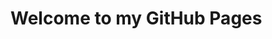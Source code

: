 <script>
document.body.parentElement.lang = "zh-cn";
//在head添加string
document.head.innerHTML += `
<title>wbw121124's blog</title>
<link rel="stylesheet" href="/vs2015.css">
<link rel="stylesheet" href="/katex/katex.min.css">
<style>
	@keyframes spin {
		0% {
			transform: rotate(0deg);
		opacity: 1;
		}
		100% {
			transform: rotate(360deg);
			opacity: 0.8;
		}
	}
	.loader-overlay {
		position: fixed;
		top: 0;
		left: 0;
		width: 100%;
		height: 100%;
		background: rgba(255, 255, 255, 0.8);
		display: flex;
		justify-content: center;
		align-items: center;
		z-index: 9999;
		transition: opacity 0.5s ease;
	}
	.loader {
		width: 10em;
		height: 10em;
		border-radius: 50%;
		background: conic-gradient(rgb(10, 182, 212) 0% 20%, rgba(0, 0, 0, 0) 20%);
		animation: spin 1s linear infinite;
		box-shadow: 0 0 20px rgba(0, 0, 0, 0.1);
	}
	a.navbar-brand {
		white-space: normal;
		text-align: center;
		word-break: break-all;
	}
	a {
		color: #0077cc;
	}
	.btn-primary {
		color: #fff;
		background-color: #1b6ec2;
		border-color: #1861ac;
	}
	.nav-pills .nav-link.active,
	.nav-pills .show>.nav-link {
		color: #fff;
		background-color: #1b6ec2;
		border-color: #1861ac;
	}
	.border-top {
		border-top: 1px solid #e5e5e5;
	}
	.border-bottom {
	border-bottom: 1px solid #e5e5e5;
	}
	.box-shadow {
		box-shadow: 0 .25rem .75rem rgba(0, 0, 0, .05);
	}
	button.accept-policy {
		font-size: 1rem;
		line-height: inherit;
	}
	.footer {
		position: absolute;
		bottom: 0;
		width: 100%;
		white-space: nowrap;
		line-height: 60px;
	}
	img {
		max-width: 100%;
	}
	/* for block of numbers */
	.hljs-ln-numbers {
		-webkit-touch-callout: none;
		-webkit-user-select: none;
		-khtml-user-select: none;
		-moz-user-select: none;
		-ms-user-select: none;
		user-select: none;
		text-align: center;
		color: #aaa;
		border-right: 1px solid #aaa;
		vertical-align: top;
		/*padding-right: 10px !important;*/
		padding-right: 0.5em !important;
		/* your custom style here */
		/*margin: auto;*/
	}
	/* for block of code */
	.hljs-ln-code {
		/*padding-left: 10px;*/
		padding-left: 0.5em !important;
	}
	.hljs-prt {
		background-color: #2b2b2b;
		border-radius: 1em;
		box-shadow: 0 10px 30px 0px rgb(0 0 0 / 40%);
	}
/*codecopy*/
	.codecopy-btn {
		z-index: 1;
		position: absolute;
		transition: all 0.5s;
		top: 10px;
		right: 10px;
		width: 90px;
		height: 2em;
		margin: 0;
		border-radius: 5px;
		background-color: rgba(221, 221, 221, .1);
		color: #999;
		text-align: center;
		font-weight: 700;
		font-size: 14px;
		border: 1px solid #2f2f2f00;
	}
	.codecopy-btn:hover {
		background-color: rgba(221, 221, 221, .2);
		/*top: 9px;*/
	}
	.hljs.language-html::before,
	.hljs.language-xml::before {
			content: "HTML/XML"
	}
	.hljs.language-javascript::before {
		content: "JavaScript"
	}
	.hljs.language-c::before {
		content: "C"
	}
	.hljs.language-cpp::before {
		content: "C++"
	}
	.hljs.language-java::before {
		content: "Java"
	}
	.hljs.language-asp::before {
		content: "ASP"
	}
	.hljs.language-actionscript::before {
		content: "ActionScript/Flash/Flex"
	}
	.hljs.language-bash::before {
		content: "Bash"
	}
	.hljs.language-css::before {
		content: "CSS"
	}
	.hljs.language-asp::before {
		content: "ASP"
	}
	.hljs.language-cs::before,
	.hljs.language-csharp::before {
		content: "C#"
	}
	.hljs.language-d::before {
		content: "D"
	}
	.hljs.language-golang::before,
	.hljs.language-go::before {
		content: "Go"
	}
	.hljs.language-json::before {
		content: "JSON"
	}
	.hljs.language-lua::before {
		content: "Lua"
	}
	.hljs.language-less::before {
		content: "LESS"
	}
	.hljs.language-md::before,
	.hljs.language-markdown::before,
	.hljs.language-mkdown::before,
	.hljs.language-mkd::before {
		content: "Markdown"
	}
	.hljs.language-mm::before,
	.hljs.language-objc::before,
	.hljs.language-obj-c::before,
	.hljs.language-objective-c::before {
		content: "Objective-C"
	}
	.hljs.language-php::before {
		content: "PHP"
	}

	.hljs.language-perl::before,
	.hljs.language-pl::before,
	.hljs.language-pm::before {
		content: "Perl"
	}

	.hljs.language-python::before,
	.hljs.language-py::before,
	.hljs.language-gyp::before,
	.hljs.language-ipython::before {
		content: "Python"
	}
	.hljs.language-r::before {
	content: "R"
	}
	.hljs.language-ruby::before,
	.hljs.language-rb::before,
	.hljs.language-gemspec::before,
	.hljs.language-podspec::before,
	.hljs.language-thor::before,
	.hljs.language-irb::before {
		content: "Ruby"
	}
	.hljs.language-sql::before {
		content: "SQL"
	}
	.hljs.language-sh::before,
	.hljs.language-shell::before,
	.hljs.language-Session::before,
	.hljs.language-shellsession::before,
	.hljs.language-console::before {
		content: "Shell"
	}
	.hljs.language-swift::before {
		content: "Swift"
	}
	.hljs.language-vb::before {
		content: "VB/VBScript"
	}
	.hljs.language-yaml::before {
		content: "YAML"
	}
	.hljs {
		border-radius: 1em;
		position: relative;
		display: block;
		overflow-x: hidden;
		color: #999;
		padding-top: 30px !important;
		box-shadow: 0 10px 30px 0px rgb(0 0 0 / 40%)
	}
	.hljs::before {
		content: "";
		position: absolute;
		left: 15px;
		top: 10px;
		overflow: visible;
		width: 12px;
		height: 12px;
		border-radius: 16px;
		box-shadow: 20px 0 #fdbc40, 40px 0 #35cd4b;
		-webkit-box-shadow: 20px 0 #fdbc40, 40px 0 #35cd4b;
		background-color: #fc625d;
		white-space: nowrap;
		text-indent: 75px;
		font-size: 16px;
		line-height: 12px;
		font-weight: 700;
	}
	html {
		font-size: 14px;
	}
	@media (min-width: 768px) {
		html {
			font-size: 16px;
		}
	}
	.btn:focus,
	.btn:active:focus,
	.btn-link.nav-link:focus,
	.form-control:focus,
	.form-check-input:focus {
	box-shadow: 0 0 0 0.1rem white, 0 0 0 0.25rem #258cfb;
	}
	html {
		position: relative;
		min-height: 100%;
	}
	body {
		margin-bottom: 60px;
	}
	@media (max-height: 300px) {
		header {
			position: initial !important;
		}
	}
	main a,
	footer a,
	.a a {
		--background-primary: #1a1a1a;
		--text-bright: #fff;
		--bg-sub-accent-55: rgba(13, 185, 215, .55);
		/*text-shadow: -1px -1px 2px var(--background-primary), -1px 1px 2px var(--background-primary), 1px -1px 2px var(--background-primary), 1px 1px 2px var(--background-primary);
-webkit-text-fill-color: var(--text-bright);*/
		background-position: 0 100%;
		background-repeat: repeat-x;
		background-size: 5px 5px;
		text-decoration: none;
		transition: all .35s ease;
		background-image: linear-gradient(to bottom, var(--bg-sub-accent-55) 0%, var(--bg-sub-accent-55) 100%);
	}
	main a:hover,
	footer a:hover,
	.a a:hover {
		color: white;
		background-size: 5px 50px;
	}
	pre code {
		tab-size: 4;
		/*新宋体*/
		font-family: "新宋体", "Courier New", Courier, monospace;
	}
	body {
		margin: 0 0 60px 0;
	}
	main {
		background: #fffa;
		margin: 2em 1em;
		border: 1px solid #0000;
		box-shadow: 0 5px 1em 0 rgba(0, 0, 0, .1);
		padding: 8px;
	}
	header ul li a {
		color: black;
		text-decoration: none;
	}
	header {
		box-shadow: 0 5px 1em 0 rgba(0, 0, 0, .1);
	}
	/*ul.fy.pagination {
	    display: inline-block;
	    padding: 0;
	    margin: 0;
	}
	
	ul.fy.pagination li {display: inline;}
	
	ul.fy.pagination li a {
	    color: black;
	    float: left;
	    padding: 8px 16px;
	    text-decoration: none;
	}
	
	ul.fy.pagination li a.active {
	    background-color: #79c0ff;
	    color: white;
	}
	
	ul.fy.pagination li a:hover:not(.active) {background-color: #ddd;}
	
	#comments-1 nth-child(2) {
		display: none;
	}
	#comments-1 nth-child(1) {
		display: none;
	}*/
	body {
		counter-reset: section-h1 section-h2 section-h3 section-h4 section-h5 section-h6;
	}
	@media (min-height: 350px) {
		h1 {
			counter-increment: section-h1;
		}
		h1:hover::after {
			content: "h1:" counter(section-h1);
			color: lightgray;
			display: inline;
		}
		h2 {
			counter-increment: section-h2;
		}
		h2:hover::after {
			content: "h2:" counter(section-h2);
			color: lightgray;
			display: inline;
		}
		h3 {
			counter-increment: section-h3;
		}
		h3:hover::after {
			content: "h3:" counter(section-h3);
			color: lightgray;
			display: inline;
		}
		h4 {
			counter-increment: section-h4;
		}
		h4:hover::after {
			content: "h4:" counter(section-h4);
			color: lightgray;
			display: inline;
		}
		h5 {
			counter-increment: section-h5;
		}
		h5:hover::after {
			content: "h5:" counter(section-h5);
			color: lightgray;
			display: inline;
		}
		h6 {
			content: "h6:" counter(section-h6);
		}
		h6:hover::after {
			content: "h6:" counter(section-h6);
			color: lightgray;
			display: inline;
		}
	}
</style>
<style id="comments-style">
	#comments-1 {
		display: none;
	}
	#comments-2 {
		display: block;
	}
</style>`;
</script>
<script src="/katex/katex.min.js"></script>
<script src="/katex/contrib/auto-render.min.js"></script>
<script defer type="module">
import { marked } from '../marked.js';
	renderMathInElement(document.body, {
		delimiters: [
			{ left: '$$', right: '$$', display: true },
			{ left: '$', right: '$', display: false },
		],
	});
	/*const codeBlocks = document.querySelectorAll('#blog-main pre code');
	function fun() {
		// 获取所有的 <pre><code>...</code></pre> 元素
		var preElements = document.querySelectorAll('pre code');
		// 遍历这些元素
		preElements.forEach(function (codeElement) {
			// 创建复制按钮
			var button = document.createElement('button');
			button.textContent = '复制';
			button.classList.add('codecopy-btn'); // 添加类以便样式化
			// 将按钮添加到 code 元素的父元素（即 pre 元素）中
			var div = document.createElement('div');
			div.style = "width:100%;position: relative;";
			div.appendChild(button);
			codeElement.before(div);
			codeElement.parentElement.classList.add("hljs-prt");
			let x = codeElement;
			// 使用 Clipboard.js 初始化复制功能
			let clipboard = new ClipboardJS(button, {
				text: function (trigger) {
					// 返回要复制的文本
					return x.innerText.replace(/\n\n/g, "\n");
				}
			});
			clipboard.on('success', function (e) {
				console.log('复制成功！', e);
				// 可以在这里修改按钮的文本或样式来表示成功
				e.clearSelection(); // 清除选区
				e.trigger.textContent = '复制成功';
				setTimeout(() => {
					e.trigger.textContent = '复制';
				}, 500);
			});
			clipboard.on('error', function (e) {
				console.error('复制失败！', e);
				// 可以在这里处理错误
				e.trigger.textContent = '复制失败';
				setTimeout(() => {
					e.trigger.textContent = '复制';
				}, 500);
			});
		});
	}
	fun();
	window.myloader.hide();
</script>
<script>
// 初始加载检测
document.addEventListener('DOMContentLoaded', () => {
	// 基础DOM加载完成
	fadeOutLoader();
	// 检测动态DOM更新
	const observer = new MutationObserver((mutations) => {
		if (document.querySelector('[data-loading]')) {
			showLoader();
		} else {
			fadeOutLoader();
		}
	});
	observer.observe(document.body, {
		childList: true,
		subtree: true,
		attributes: true
	});
});
function showLoader() {
	const loader = document.getElementById('loader');
	loader.style.display = 'flex';
	loader.style.opacity = '1';
}
function fadeOutLoader() {
	const loader = document.getElementById('loader');
	loader.style.opacity = '0';
	setTimeout(() => {
		loader.style.display = 'none';
	}, 500);
}
showLoader();
window.myloader = { show: showLoader, hide: fadeOutLoader };
</script>

# Welcome to my GitHub Pages